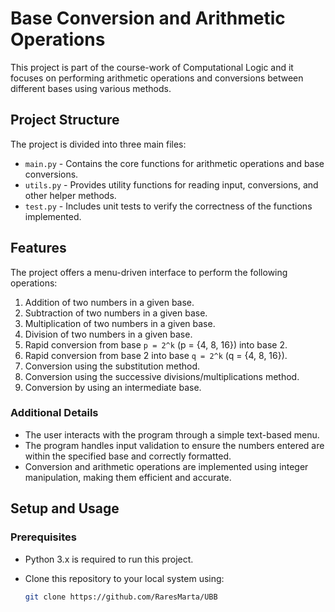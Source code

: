 # Base Conversion and Arithmetic Operations

This project is part of the course-work of Computational Logic and it focuses on performing arithmetic operations and conversions between different bases using various methods.

## Project Structure

The project is divided into three main files:
- `main.py` - Contains the core functions for arithmetic operations and base conversions.
- `utils.py` - Provides utility functions for reading input, conversions, and other helper methods.
- `test.py` - Includes unit tests to verify the correctness of the functions implemented.

## Features

The project offers a menu-driven interface to perform the following operations:
1. Addition of two numbers in a given base.
2. Subtraction of two numbers in a given base.
3. Multiplication of two numbers in a given base.
4. Division of two numbers in a given base.
5. Rapid conversion from base `p = 2^k` (p = {4, 8, 16}) into base 2.
6. Rapid conversion from base 2 into base `q = 2^k` (q = {4, 8, 16}).
7. Conversion using the substitution method.
8. Conversion using the successive divisions/multiplications method.
9. Conversion by using an intermediate base.

### Additional Details

- The user interacts with the program through a simple text-based menu.
- The program handles input validation to ensure the numbers entered are within the specified base and correctly formatted.
- Conversion and arithmetic operations are implemented using integer manipulation, making them efficient and accurate.

## Setup and Usage

### Prerequisites

- Python 3.x is required to run this project.
- Clone this repository to your local system using:

  ```bash
  git clone https://github.com/RaresMarta/UBB
